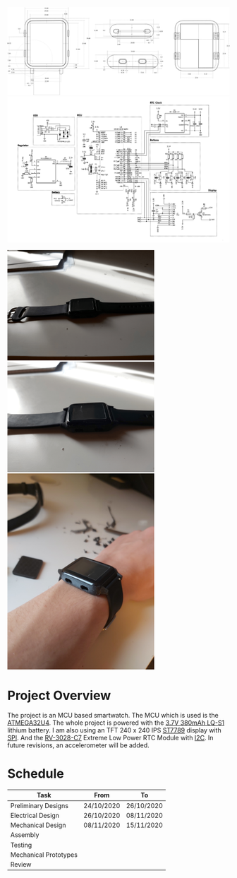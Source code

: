<img src="https://github.com/AFLProjects/Arduino-Smart-Watch/blob/main/img/img2.png" alt="drawing" width="1000"/>

<img src="https://github.com/AFLProjects/Arduino-Smart-Watch/blob/main/img/schematic.PNG" alt="drawing" width="1000"/>

<p float="left">
  <img src="https://github.com/AFLProjects/Arduino-Smart-Watch/blob/main/img/i1.png" width="333" />
  <img src="https://github.com/AFLProjects/Arduino-Smart-Watch/blob/main/img/i2.png" width="333" /> 
  <img src="https://github.com/AFLProjects/Arduino-Smart-Watch/blob/main/img/i3.jpg" width="333" />
</p>

Project Overview
========

The project is an MCU based smartwatch. The MCU which is used is the [ATMEGA32U4](http://ww1.microchip.com/downloads/en/devicedoc/atmel-7766-8-bit-avr-atmega16u4-32u4_datasheet.pdf). The whole project is powered with the [3.7V 380mAh LQ-S1](https://i.ibb.co/z8Tqzwt/Capture.png) lithium battery.
I am also using an TFT 240 x 240 IPS [ST7789](https://www.rhydolabz.com/documents/33/ST7789.pdf) display with [SPI](https://fr.wikipedia.org/wiki/Serial_Peripheral_Interface). And the [RV-3028-C7](https://www.mouser.fr/datasheet/2/530/RV-3028-C7-1524919.pdf) Extreme Low Power RTC Module with [I2C](https://fr.wikipedia.org/wiki/I2C). In future revisions, an accelerometer will be added. 

Schedule
========

| Task                  | From       | To         |
|-----------------------|------------|------------|
| Preliminary Designs   | 24/10/2020 | 26/10/2020 |
| Electrical Design     | 26/10/2020 | 08/11/2020 |
| Mechanical Design     | 08/11/2020 | 15/11/2020 |
| Assembly              |            |            |
| Testing               |            |            |
| Mechanical Prototypes |            |            |
| Review                |            |            |				|





